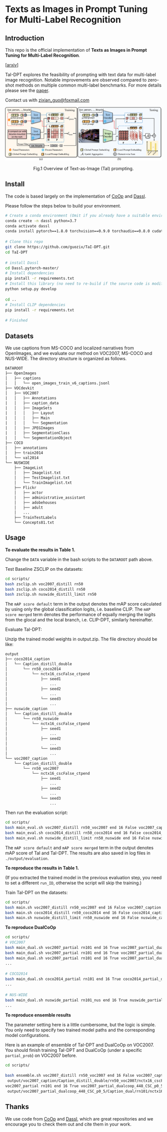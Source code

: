 
# Texts as Images in Prompt Tuning for Multi-Label Recognition


## Introduction

This repo is the official implementation of **Texts as Images in Prompt Tuning for Multi-Label Recognition**.

[[arxiv](https://arxiv.org/abs/2211.12739)]

TaI-DPT explores the feasibility of prompting with text data for multi-label image recognition. Notable improvements are observed compared to zero-shot methods on multiple common multi-label benchmarks. For more details please see the [paper](https://arxiv.org/abs/2211.12739).

Contact us with zixian_guo@foxmail.com


<center>
<img src="./figures/cvpr2023figbig.png">

Fig.1 Overview of Text-as-Image (TaI) prompting.
</center>

## Install

The code is based largely on the implementation of [CoOp](https://github.com/KaiyangZhou/CoOp) and [Dassl](https://github.com/KaiyangZhou/Dassl.pytorch).


Please follow the steps below to build your environment.

```bash
# Create a conda environment (Omit if you already have a suitable environment)
conda create -n dassl python=3.7
conda activate dassl
conda install pytorch==1.8.0 torchvision==0.9.0 torchaudio==0.8.0 cudatoolkit=11.1 -c pytorch -c conda-forge # torch (version >= 1.7.1)

# Clone this repo
git clone https://github.com/guozix/TaI-DPT.git
cd TaI-DPT

# install Dassl
cd Dassl.pytorch-master/
# Install dependencies
pip install -r requirements.txt
# Install this library (no need to re-build if the source code is modified)
python setup.py develop

cd ..
# Install CLIP dependencies
pip install -r requirements.txt

# Finished
```

## Datasets
We use captions from MS-COCO and localized narratives from OpenImages, and we evaluate our method on VOC2007, MS-COCO and NUS-WIDE.
The directory structure is organized as follows.
```
DATAROOT
├── OpenImages
│   ├── captions
│   │   └── open_images_train_v6_captions.jsonl
├── VOCdevkit
│   ├── VOC2007
|   │   ├── Annotations
|   │   ├── caption_data
|   │   ├── ImageSets
|   │   │   ├── Layout
|   │   │   ├── Main
|   │   │   └── Segmentation
|   │   ├── JPEGImages
|   │   ├── SegmentationClass
|   │   └── SegmentationObject
├── COCO
│   ├── annotations
│   ├── train2014
│   └── val2014
└── NUSWIDE
    ├── ImageList
    │   ├── Imagelist.txt
    │   ├── TestImagelist.txt
    │   └── TrainImagelist.txt
    ├── Flickr
    │   ├── actor
    │   ├── administrative_assistant
    │   ├── adobehouses
    │   ├── adult
    │   ...
    ├── TrainTestLabels
    └── Concepts81.txt
```
<!-- We provide images of NUS-WIDE used in our experiments:
https://pan.baidu.com/s/1Bj-7fdrZAvUJPqAKrUkbbQ  (verification code: s6oj) -->

## Usage
**To evaluate the results in Table 1.**

Change the `DATA` variable in the bash scripts to the `DATAROOT` path above.

Test Baseline ZSCLIP on the datasets:
``` bash
cd scripts/
bash zsclip.sh voc2007_distill rn50
bash zsclip.sh coco2014_distill rn50
bash zsclip.sh nuswide_distill_limit rn50
```

The `mAP score default` term in the output denotes the mAP score calculated by using only the global classification logits, i.e. baseline CLIP.
The `mAP score merged` term denotes the performance of equally merging the logits from the glocal and the local branch, i.e. CLIP-DPT, similarly hereinafter.

Evaluate TaI-DPT:

Unzip the trained model weights in output.zip.
The file directory should be like:

```
output
├── coco2014_caption
│   └── Caption_distill_double
│       └── rn50_coco2014
│           └── nctx16_cscFalse_ctpend
│               ├── seed1
│                   ...
│               ├── seed2
│                   ...
│               └── seed3
│                   ...
├── nuswide_caption
│   └── Caption_distill_double
│       └── rn50_nuswide
│           └── nctx16_cscFalse_ctpend
│               ├── seed1
│                   ...
│               ├── seed2
│                   ...
│               └── seed3
│                   ...
└── voc2007_caption
    └── Caption_distill_double
        └── rn50_voc2007
            └── nctx16_cscFalse_ctpend
                ├── seed1
                    ...
                ├── seed2
                    ...
                └── seed3
                    ...
```

Then run the evaluation script:
``` bash
cd scripts/
bash main_eval.sh voc2007_distill rn50_voc2007 end 16 False voc2007_caption
bash main_eval.sh coco2014_distill rn50_coco2014 end 16 False coco2014_caption
bash main_eval.sh nuswide_distill_limit rn50_nuswide end 16 False nuswide_caption
```

The `mAP score default` and  `mAP score merged` term in the output denotes mAP score of TaI and TaI-DPT. The results are also saved in log files in `./output/evaluation`. 


**To reproduce the results in Table 1.**

(If you extracted the trained model in the previous evaluation step, you need to set a different `run_ID`, otherwise the script will skip the training.)

Train TaI-DPT on the datasets:
``` bash
cd scripts/
bash main.sh voc2007_distill rn50_voc2007 end 16 False voc2007_caption
bash main.sh coco2014_distill rn50_coco2014 end 16 False coco2014_caption
bash main.sh nuswide_distill_limit rn50_nuswide end 16 False nuswide_caption
```

**To reproduce DualCoOp**
``` bash
cd scripts/
# VOC2007
bash main_dual.sh voc2007_partial rn101 end 16 True voc2007_partial_dualcoop_448_CSC_p0_1 0.1 0
bash main_dual.sh voc2007_partial rn101 end 16 True voc2007_partial_dualcoop_448_CSC_p0_2 0.2 0
bash main_dual.sh voc2007_partial rn101 end 16 True voc2007_partial_dualcoop_448_CSC_p0_3 0.3 0
...

# COCO2014
bash main_dual.sh coco2014_partial rn101 end 16 True coco2014_partial_dualcoop_448_CSC_p0_1 0.1 1
...

# NUS-WIDE
bash main_dual.sh nuswide_partial rn101_nus end 16 True nuswide_partial_dualcoop_448_CSC_p0_1 0.1 2
...

```

**To reproduce ensemble results**

The parameter setting here is a little cumbersome, but the logic is simple. You only need to specify two trained model paths and the corresponding model configurations.

Here is an example of ensemble of TaI-DPT and DualCoOp on VOC2007. You should finish training TaI-DPT and DualCoOp (under a specific `partial_prob`) on VOC2007 before.

``` bash
cd scripts/

bash ensemble.sh voc2007_distill rn50_voc2007 end 16 False voc2007_caption_e tmp1.pkl \
 output/voc2007_caption/Caption_distill_double/rn50_voc2007/nctx16_cscFalse_ctpend/seed1 \
voc2007_partial rn101 end 16 True voc2007_partial_dualcoop_448_CSC_p0_5_e tmp2.pkl \
 output/voc2007_partial_dualcoop_448_CSC_p0_5/Caption_dual/rn101/nctx16_cscTrue_ctpend/seed1 0.9
```
## Thanks

We use code from [CoOp](https://github.com/KaiyangZhou/CoOp) and [Dassl](https://github.com/KaiyangZhou/Dassl.pytorch), which are great repositories and we encourage you to check them out and cite them in your work.